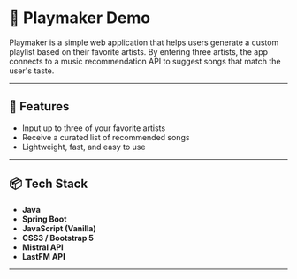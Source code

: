 # 🎵 Playmaker Demo

Playmaker is a simple web application that helps users generate a custom playlist based on their favorite artists. By entering three artists, the app connects to a music recommendation API to suggest songs that match the user's taste.

---

## 🚀 Features

- Input up to three of your favorite artists
- Receive a curated list of recommended songs
- Lightweight, fast, and easy to use

---

## 📦 Tech Stack

- **Java**
- **Spring Boot**
- **JavaScript (Vanilla)**
- **CSS3 / Bootstrap 5**
- **Mistral API**
- **LastFM API**


---
